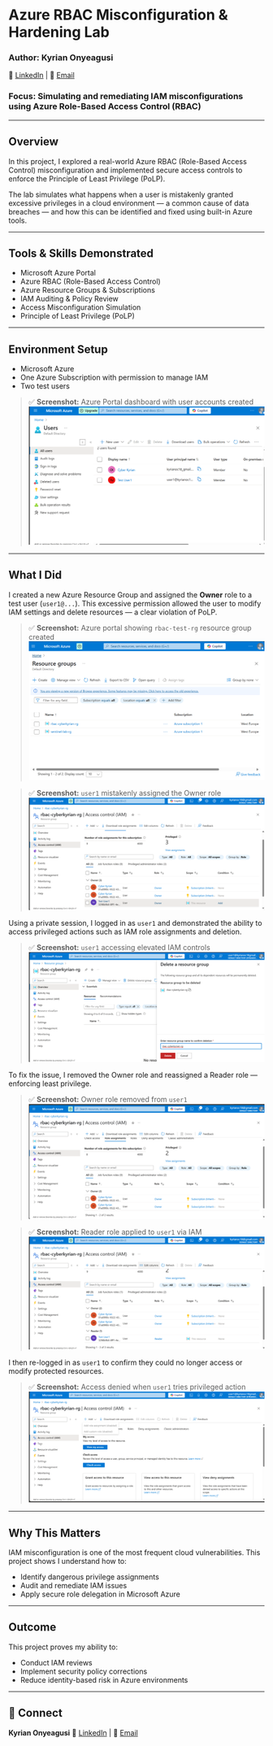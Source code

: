 # Azure RBAC Misconfiguration & Hardening Lab

### Author: Kyrian Onyeagusi
🔗 [LinkedIn](https://www.linkedin.com/in/kyrian-onyeagusi/) | 📧 [Email](mailto:kyrianoc18@gmail.com)

### Focus: Simulating and remediating IAM misconfigurations using Azure Role-Based Access Control (RBAC)

---

## Overview

In this project, I explored a real-world Azure RBAC (Role-Based Access Control) misconfiguration and implemented secure access controls to enforce the Principle of Least Privilege (PoLP).

The lab simulates what happens when a user is mistakenly granted excessive privileges in a cloud environment — a common cause of data breaches — and how this can be identified and fixed using built-in Azure tools.

---

## Tools & Skills Demonstrated

* Microsoft Azure Portal
* Azure RBAC (Role-Based Access Control)
* Azure Resource Groups & Subscriptions
* IAM Auditing & Policy Review
* Access Misconfiguration Simulation
* Principle of Least Privilege (PoLP)

---

## Environment Setup

* Microsoft Azure
* One Azure Subscription with permission to manage IAM
* Two test users

> ✅ **Screenshot:** Azure Portal dashboard with user accounts created
> ![](./screenshots/users-created.png)

---

## What I Did

I created a new Azure Resource Group and assigned the **Owner** role to a test user (`user1@...`). This excessive permission allowed the user to modify IAM settings and delete resources — a clear violation of PoLP.

> ✅ **Screenshot:** Azure portal showing `rbac-test-rg` resource group created
> ![](./screenshots/resource-group.png)

> ✅ **Screenshot:** `user1` mistakenly assigned the Owner role
> ![](./screenshots/owner-misconfig.png)

Using a private session, I logged in as `user1` and demonstrated the ability to access privileged actions such as IAM role assignments and deletion.

> ✅ **Screenshot:** `user1` accessing elevated IAM controls
> ![](./screenshots/user1-admin-access.png)

To fix the issue, I removed the Owner role and reassigned a Reader role — enforcing least privilege.

> ✅ **Screenshot:** Owner role removed from `user1`
> ![](./screenshots/owner-removed.png)

> ✅ **Screenshot:** Reader role applied to `user1` via IAM
> ![](./screenshots/reader-reassigned.png)

I then re-logged in as `user1` to confirm they could no longer access or modify protected resources.

> ✅ **Screenshot:** Access denied when `user1` tries privileged action
> ![](./screenshots/access-denied.png)
---

## Why This Matters

IAM misconfiguration is one of the most frequent cloud vulnerabilities. This project shows I understand how to:

* Identify dangerous privilege assignments
* Audit and remediate IAM issues
* Apply secure role delegation in Microsoft Azure

---

## Outcome

This project proves my ability to:

* Conduct IAM reviews
* Implement security policy corrections
* Reduce identity-based risk in Azure environments

---

## 🔗 Connect

**Kyrian Onyeagusi**
🔗 [LinkedIn](https://www.linkedin.com/in/kyrian-onyeagusi/) | 📧 [Email](mailto:kyrianoc18@gmail.com)
